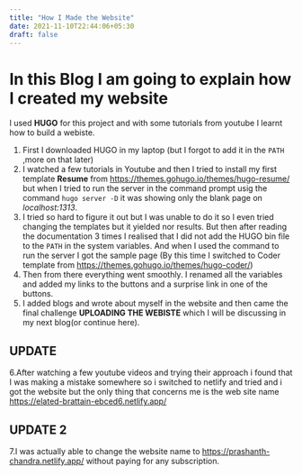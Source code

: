 ```yaml
---
title: "How I Made the Website"
date: 2021-11-10T22:44:06+05:30
draft: false
---
```


# In this Blog I am going to explain how I created my website

I used **HUGO** for this project and with some tutorials from youtube I learnt how to build a webiste.

1. First I downloaded HUGO in my laptop (but I forgot to add it in the `PATH` ,more on that later)
2. I watched a few tutorials in Youtube and then I tried to install my first template **Resume** from https://themes.gohugo.io/themes/hugo-resume/ but when I tried to run the server in the command prompt usig the command ``hugo server -D`` it was showing only the blank page on *localhost:1313*.
3. I tried so hard to figure it out but I was unable to do it so I even tried changing the templates but it yielded nor results. But then after reading the documentation 3 times I realised that I did not add the HUGO bin file to the `PATH` in the system variables. And when I used the command to run the server I got the sample page (By this time I switched to Coder template from https://themes.gohugo.io/themes/hugo-coder/)
4. Then from there everything went smoothly. I renamed all the variables and added my links to the buttons and a surprise link in one of the buttons.
5. I added blogs and wrote about myself in the website and then came the final challenge **UPLOADING THE WEBISTE** which I will be discussing in my next blog(or continue here).

## UPDATE

6.After watching a few youtube videos and trying their approach i found that I was making a mistake somewhere so i switched to netlify and tried and i got the website but the only thing that concerns me is the web site name https://elated-brattain-ebced6.netlify.app/

## UPDATE 2

7.I was actually able to change the website name to https://prashanth-chandra.netlify.app/ without paying for any subscription.
